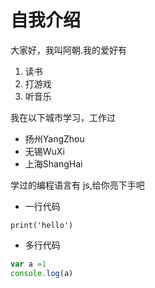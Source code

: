 # 自我介绍

大家好，我叫阿朝.我的爱好有

1. 读书
2. 打游戏
3. 听音乐

我在以下城市学习，工作过

* 扬州YangZhou
* 无锡WuXi
* 上海ShangHai

学过的编程语言有 js,给你亮下手吧

* 一行代码

`print('hello')`

* 多行代码

``` javascript
var a =1
console.log(a)
```
